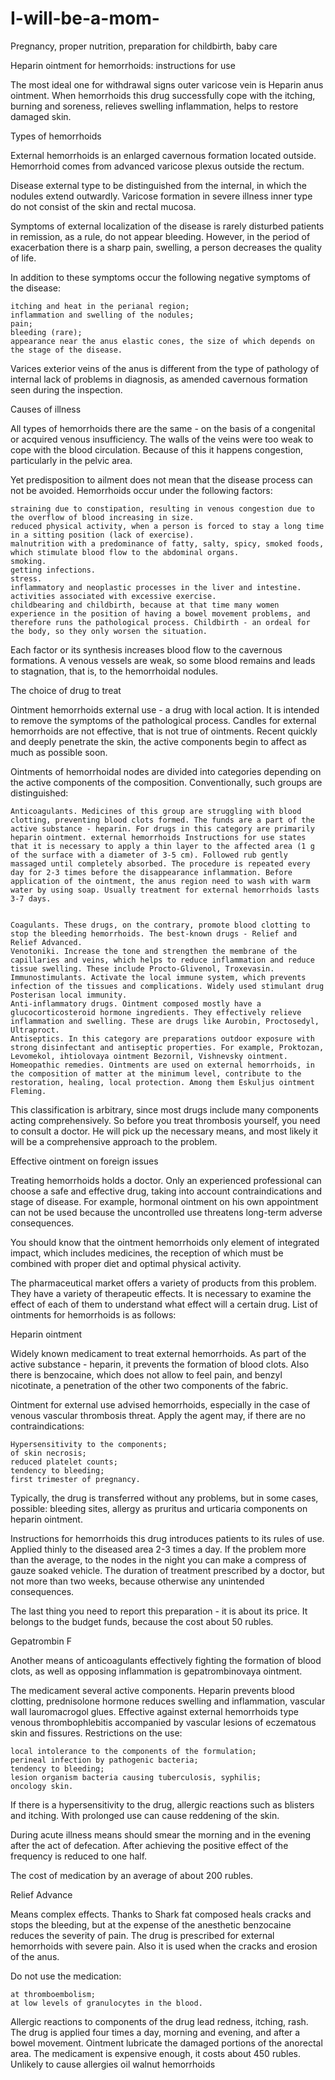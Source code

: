 # I-will-be-a-mom-

Pregnancy, proper nutrition, preparation for childbirth, baby care

Heparin ointment for hemorrhoids: instructions for use

The most ideal one for withdrawal signs outer varicose vein is Heparin anus ointment. When hemorrhoids this drug successfully cope with the itching, burning and soreness, relieves swelling inflammation, helps to restore damaged skin.

Types of hemorrhoids

External hemorrhoids is an enlarged cavernous formation located outside. Hemorrhoid comes from advanced varicose plexus outside the rectum.

Disease external type to be distinguished from the internal, in which the nodules extend outwardly. Varicose formation in severe illness inner type do not consist of the skin and rectal mucosa.

Symptoms of external localization of the disease is rarely disturbed patients in remission, as a rule, do not appear bleeding. However, in the period of exacerbation there is a sharp pain, swelling, a person decreases the quality of life.

In addition to these symptoms occur the following negative symptoms of the disease:

    itching and heat in the perianal region;
    inflammation and swelling of the nodules;
    pain;
    bleeding (rare);
    appearance near the anus elastic cones, the size of which depends on the stage of the disease.

Varices exterior veins of the anus is different from the type of pathology of internal lack of problems in diagnosis, as amended cavernous formation seen during the inspection.

Causes of illness

All types of hemorrhoids there are the same - on the basis of a congenital or acquired venous insufficiency. The walls of the veins were too weak to cope with the blood circulation. Because of this it happens congestion, particularly in the pelvic area.

Yet predisposition to ailment does not mean that the disease process can not be avoided. Hemorrhoids occur under the following factors:

    straining due to constipation, resulting in venous congestion due to the overflow of blood increasing in size.
    reduced physical activity, when a person is forced to stay a long time in a sitting position (lack of exercise).
    malnutrition with a predominance of fatty, salty, spicy, smoked foods, which stimulate blood flow to the abdominal organs.
    smoking.
    getting infections.
    stress.
    inflammatory and neoplastic processes in the liver and intestine.
    activities associated with excessive exercise.
    childbearing and childbirth, because at that time many women experience in the position of having a bowel movement problems, and therefore runs the pathological process. Childbirth - an ordeal for the body, so they only worsen the situation.

 Each factor or its synthesis increases blood flow to the cavernous formations. A venous vessels are weak, so some blood remains and leads to stagnation, that is, to the hemorrhoidal nodules.

The choice of drug to treat

Ointment hemorrhoids external use - a drug with local action. It is intended to remove the symptoms of the pathological process. Candles for external hemorrhoids are not effective, that is not true of ointments. Recent quickly and deeply penetrate the skin, the active components begin to affect as much as possible soon.

Ointments of hemorrhoidal nodes are divided into categories depending on the active components of the composition. Conventionally, such groups are distinguished:

    Anticoagulants. Medicines of this group are struggling with blood clotting, preventing blood clots formed. The funds are a part of the active substance - heparin. For drugs in this category are primarily heparin ointment. external hemorrhoids Instructions for use states that it is necessary to apply a thin layer to the affected area (1 g of the surface with a diameter of 3-5 cm). Followed rub gently massaged until completely absorbed. The procedure is repeated every day for 2-3 times before the disappearance inflammation. Before application of the ointment, the anus region need to wash with warm water by using soap. Usually treatment for external hemorrhoids lasts 3-7 days.


    Coagulants. These drugs, on the contrary, promote blood clotting to stop the bleeding hemorrhoids. The best-known drugs - Relief and Relief Advanced.
    Venotoniki. Increase the tone and strengthen the membrane of the capillaries and veins, which helps to reduce inflammation and reduce tissue swelling. These include Procto-Glivenol, Troxevasin.
    Immunostimulants. Activate the local immune system, which prevents infection of the tissues and complications. Widely used stimulant drug Posterisan local immunity.
    Anti-inflammatory drugs. Ointment composed mostly have a glucocorticosteroid hormone ingredients. They effectively relieve inflammation and swelling. These are drugs like Aurobin, Proctosedyl, Ultraproct.
    Antiseptics. In this category are preparations outdoor exposure with strong disinfectant and antiseptic properties. For example, Proktozan, Levomekol, ihtiolovaya ointment Bezornil, Vishnevsky ointment.
    Homeopathic remedies. Ointments are used on external hemorrhoids, in the composition of matter at the minimum level, contribute to the restoration, healing, local protection. Among them Eskuljus ointment Fleming.

This classification is arbitrary, since most drugs include many components acting comprehensively. So before you treat thrombosis yourself, you need to consult a doctor. He will pick up the necessary means, and most likely it will be a comprehensive approach to the problem.

Effective ointment on foreign issues

Treating hemorrhoids holds a doctor. Only an experienced professional can choose a safe and effective drug, taking into account contraindications and stage of disease. For example, hormonal ointment on his own appointment can not be used because the uncontrolled use threatens long-term adverse consequences.

You should know that the ointment hemorrhoids only element of integrated impact, which includes medicines, the reception of which must be combined with proper diet and optimal physical activity.

The pharmaceutical market offers a variety of products from this problem. They have a variety of therapeutic effects. It is necessary to examine the effect of each of them to understand what effect will a certain drug. List of ointments for hemorrhoids is as follows:

Heparin ointment

Widely known medicament to treat external hemorrhoids. As part of the active substance - heparin, it prevents the formation of blood clots. Also there is benzocaine, which does not allow to feel pain, and benzyl nicotinate, a penetration of the other two components of the fabric.

Ointment for external use advised hemorrhoids, especially in the case of venous vascular thrombosis threat. Apply the agent may, if there are no contraindications:

    Hypersensitivity to the components;
    of skin necrosis;
    reduced platelet counts;
    tendency to bleeding;
    first trimester of pregnancy.

Typically, the drug is transferred without any problems, but in some cases, possible:
bleeding sites, allergy as pruritus and urticaria components on heparin ointment.

Instructions for hemorrhoids this drug introduces patients to its rules of use. Applied thinly to the diseased area 2-3 times a day. If the problem more than the average, to the nodes in the night you can make a compress of gauze soaked vehicle. The duration of treatment prescribed by a doctor, but not more than two weeks, because otherwise any unintended consequences.

The last thing you need to report this preparation - it is about its price. It belongs to the budget funds, because the cost about 50 rubles.

Gepatrombin F

Another means of anticoagulants effectively fighting the formation of blood clots, as well as opposing inflammation is gepatrombinovaya ointment.

The medicament several active components. Heparin prevents blood clotting, prednisolone hormone reduces swelling and inflammation, vascular wall lauromacrogol glues. Effective against external hemorrhoids type venous thrombophlebitis accompanied by vascular lesions of eczematous skin and fissures. Restrictions on the use:

    local intolerance to the components of the formulation;
    perineal infection by pathogenic bacteria;
    tendency to bleeding;
    lesion organism bacteria causing tuberculosis, syphilis;
    oncology skin.

If there is a hypersensitivity to the drug, allergic reactions such as blisters and itching. With prolonged use can cause reddening of the skin.

During acute illness means should smear the morning and in the evening after the act of defecation. After achieving the positive effect of the frequency is reduced to one half.

The cost of medication by an average of about 200 rubles.

Relief Advance

Means complex effects. Thanks to Shark fat composed heals cracks and stops the bleeding, but at the expense of the anesthetic benzocaine reduces the severity of pain. The drug is prescribed for external hemorrhoids with severe pain. Also it is used when the cracks and erosion of the anus.

Do not use the medication:

    at thromboembolism;
    at low levels of granulocytes in the blood.

Allergic reactions to components of the drug lead redness, itching, rash.
The drug is applied four times a day, morning and evening, and after a bowel movement. Ointment lubricate the damaged portions of the anorectal area.
The medicament is expensive enough, it costs about 450 rubles.
Unlikely to cause allergies oil walnut hemorrhoids


